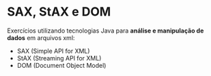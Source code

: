 # SAX, StAX e DOM
Exercícios utilizando tecnologias Java para **análise e manipulação de dados** em arquivos xml:
- SAX (Simple API for XML)
- StAX (Streaming API for XML)
- DOM (Document Object Model)
